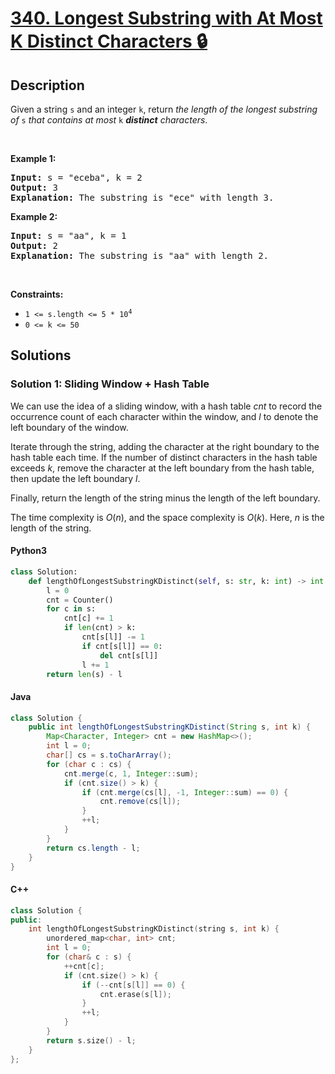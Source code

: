 # [340. Longest Substring with At Most K Distinct Characters 🔒](https://leetcode.com/problems/longest-substring-with-at-most-k-distinct-characters)

## Description

<!-- description:start -->

<p>Given a string <code>s</code> and an integer <code>k</code>, return <em>the length of the longest </em><span data-keyword="substring-nonempty"><em>substring</em></span><em> of</em> <code>s</code> <em>that contains at most</em> <code>k</code> <em><strong>distinct</strong> characters</em>.</p>

<p>&nbsp;</p>
<p><strong class="example">Example 1:</strong></p>

<pre>
<strong>Input:</strong> s = &quot;eceba&quot;, k = 2
<strong>Output:</strong> 3
<strong>Explanation:</strong> The substring is &quot;ece&quot; with length 3.</pre>

<p><strong class="example">Example 2:</strong></p>

<pre>
<strong>Input:</strong> s = &quot;aa&quot;, k = 1
<strong>Output:</strong> 2
<strong>Explanation:</strong> The substring is &quot;aa&quot; with length 2.
</pre>

<p>&nbsp;</p>
<p><strong>Constraints:</strong></p>

<ul>
	<li><code>1 &lt;= s.length &lt;= 5 * 10<sup>4</sup></code></li>
	<li><code>0 &lt;= k &lt;= 50</code></li>
</ul>

<!-- description:end -->

## Solutions

<!-- solution:start -->

### Solution 1: Sliding Window + Hash Table

We can use the idea of a sliding window, with a hash table $\textit{cnt}$ to record the occurrence count of each character within the window, and $\textit{l}$ to denote the left boundary of the window.

Iterate through the string, adding the character at the right boundary to the hash table each time. If the number of distinct characters in the hash table exceeds $k$, remove the character at the left boundary from the hash table, then update the left boundary $\textit{l}$.

Finally, return the length of the string minus the length of the left boundary.

The time complexity is $O(n)$, and the space complexity is $O(k)$. Here, $n$ is the length of the string.

#### Python3

```python
class Solution:
    def lengthOfLongestSubstringKDistinct(self, s: str, k: int) -> int:
        l = 0
        cnt = Counter()
        for c in s:
            cnt[c] += 1
            if len(cnt) > k:
                cnt[s[l]] -= 1
                if cnt[s[l]] == 0:
                    del cnt[s[l]]
                l += 1
        return len(s) - l
```

#### Java

```java
class Solution {
    public int lengthOfLongestSubstringKDistinct(String s, int k) {
        Map<Character, Integer> cnt = new HashMap<>();
        int l = 0;
        char[] cs = s.toCharArray();
        for (char c : cs) {
            cnt.merge(c, 1, Integer::sum);
            if (cnt.size() > k) {
                if (cnt.merge(cs[l], -1, Integer::sum) == 0) {
                    cnt.remove(cs[l]);
                }
                ++l;
            }
        }
        return cs.length - l;
    }
}
```

#### C++

```cpp
class Solution {
public:
    int lengthOfLongestSubstringKDistinct(string s, int k) {
        unordered_map<char, int> cnt;
        int l = 0;
        for (char& c : s) {
            ++cnt[c];
            if (cnt.size() > k) {
                if (--cnt[s[l]] == 0) {
                    cnt.erase(s[l]);
                }
                ++l;
            }
        }
        return s.size() - l;
    }
};
```

<!-- solution:end -->

<!-- problem:end -->